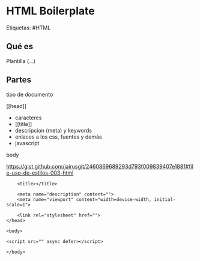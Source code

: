 # HTML Boilerplate
Etiquetas: #HTML 

## Qué es
Plantilla (...)

## Partes
tipo de documento

[[head]]
- caracteres
- [[title]]
- descripcion (meta) y keywords
- enlaces a los css, fuentes y demás
- javascript

body

<script src="https://gist.github.com/jairusgit/2460869689293d793f009839407e1881.js"></script>

https://gist.github.com/jairusgit/2460869689293d793f009839407e1881#file-uso-de-estilos-003-html

<!DOCTYPE html>
<html>
	<head>
		<meta charset="utf-8">
		<meta http-equiv="X-UA-Compatible" content="IE=edge">
		
		<title></title>
		
		<meta name="description" content="">
		<meta name="viewport" content="width=device-width, initial-scale=1">
		
		<link rel="stylesheet" href="">
	</head>

	<body>
	
	<script src="" async defer></script>
	
	</body>
</html>
